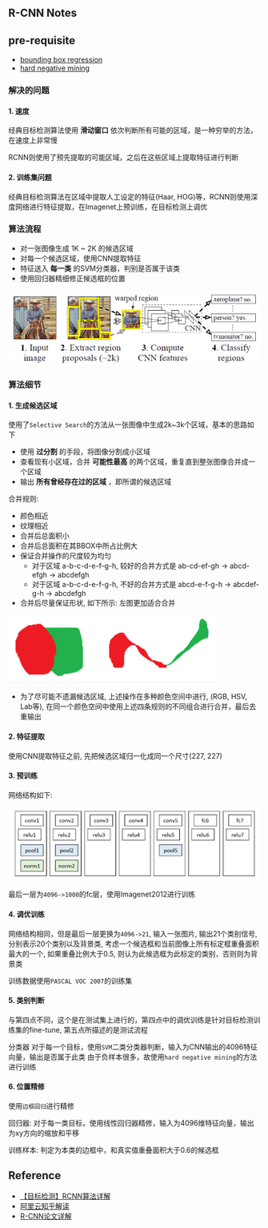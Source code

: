 ## R-CNN Notes

## pre-requisite
- [bounding box regression]()
- [hard negative mining]()

### 解决的问题
#### 1. 速度
经典目标检测算法使用 __滑动窗口__ 依次判断所有可能的区域，是一种穷举的方法，在速度上非常慢

RCNN则使用了预先提取的可能区域，之后在这些区域上提取特征进行判断

#### 2. 训练集问题
经典目标检测算法在区域中提取人工设定的特征(Haar, HOG)等，RCNN则使用深度网络进行特征提取，在Imagenet上预训练，在目标检测上调优

### 算法流程
- 对一张图像生成 1K ~ 2K 的候选区域
- 对每一个候选区域，使用CNN提取特征
- 特征送入 __每一类__ 的SVM分类器，判别是否属于该类
- 使用回归器精细修正候选框的位置

![](../../figs/RCNN/RCNN_overall.png)

### 算法细节
#### 1. 生成候选区域
使用了`Selective Search`的方法从一张图像中生成2k~3k个区域，基本的思路如下
- 使用 __过分割__ 的手段，将图像分割成小区域
- 查看现有小区域，合并 __可能性最高__ 的两个区域，重复直到整张图像合并成一个区域
- 输出 __所有曾经存在过的区域__ ，即所谓的候选区域

合并规则:
- 颜色相近
- 纹理相近
- 合并后总面积小
- 合并后总面积在其BBOX中所占比例大
- 保证合并操作的尺度较为均匀
  - 对于区域 a-b-c-d-e-f-g-h, 较好的合并方式是 ab-cd-ef-gh -> abcd-efgh -> abcdefgh
  - 对于区域 a-b-c-d-e-f-g-h, 不好的合并方式是 abcd-e-f-g-h -> abcdef-g-h -> abcdefgh
- 合并后尽量保证形状, 如下所示: 左图更加适合合并

![](../../figs/RCNN/selective_search.png)

- 为了尽可能不遗漏候选区域, 上述操作在多种颜色空间中进行, (RGB, HSV, Lab等), 在同一个颜色空间中使用上述四条规则的不同组合进行合并，最后去重输出

#### 2. 特征提取
使用CNN提取特征之前, 先把候选区域归一化成同一个尺寸(227, 227)

#### 3. 预训练
网络结构如下:

![](../../figs/RCNN/RCNN_network.png)

最后一层为`4096->1000`的fc层，使用Imagenet2012进行训练

#### 4. 调优训练
网络结构相同，但是最后一层更换为`4096->21`, 输入一张图片, 输出21个类别信号, 分别表示20个类别以及背景类, 考虑一个候选框和当前图像上所有标定框重叠面积最大的一个, 如果重叠比例大于0.5, 则认为此候选框为此标定的类别，否则则为背景类

训练数据使用`PASCAL VOC 2007`的训练集

#### 5. 类别判断
与第四点不同，这个是在测试集上进行的，第四点中的调优训练是针对目标检测训练集的fine-tune, 第五点所描述的是测试流程

分类器
对于每一个目标，使用`SVM`二类分类器判断，输入为CNN输出的4096特征向量，输出是否属于此类
由于负样本很多，故使用`hard negative mining`的方法进行训练

#### 6. 位置精修
使用`边框回归`进行精修

回归器:
对于每一类目标，使用线性回归器精修，输入为4096维特征向量，输出为xy方向的缩放和平移

训练样本:
判定为本类的边框中，和真实值重叠面积大于0.6的候选框

## Reference
- [【目标检测】RCNN算法详解](https://blog.csdn.net/shenxiaolu1984/article/details/51066975)
- [阿里云知乎解读](https://zhuanlan.zhihu.com/p/23006190)
- [R-CNN论文详解](https://blog.csdn.net/WoPawn/article/details/52133338)